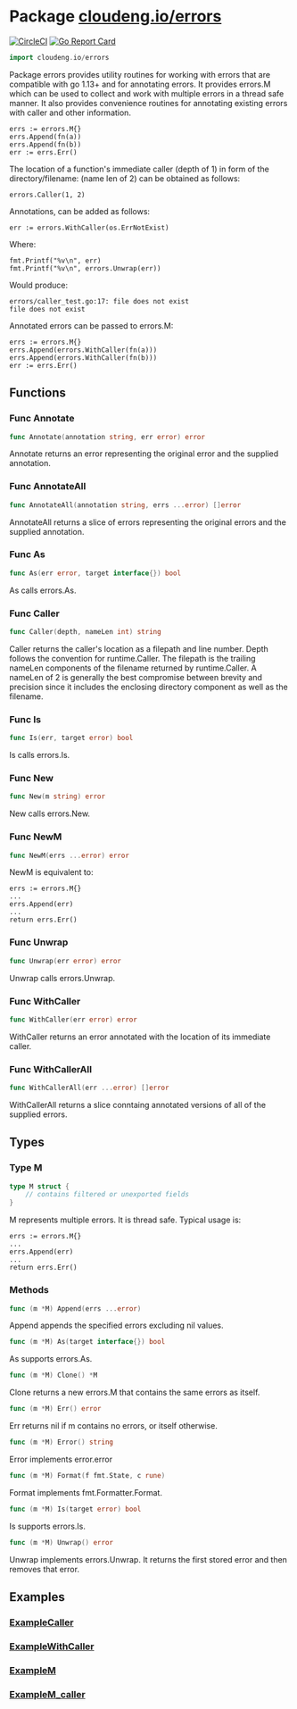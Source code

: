 # Package [cloudeng.io/errors](https://pkg.go.dev/cloudeng.io/errors?tab=doc)
[![CircleCI](https://circleci.com/gh/cloudengio/go.gotools.svg?style=svg)](https://circleci.com/gh/cloudengio/go.gotools) [![Go Report Card](https://goreportcard.com/badge/cloudeng.io/errors)](https://goreportcard.com/report/cloudeng.io/errors)

```go
import cloudeng.io/errors
```

Package errors provides utility routines for working with errors that are
compatible with go 1.13+ and for annotating errors. It provides errors.M
which can be used to collect and work with multiple errors in a thread safe
manner. It also provides convenience routines for annotating existing errors
with caller and other information.

    errs := errors.M{}
    errs.Append(fn(a))
    errs.Append(fn(b))
    err := errs.Err()

The location of a function's immediate caller (depth of 1) in form of the
directory/filename:<line> (name len of 2) can be obtained as follows:

    errors.Caller(1, 2)

Annotations, can be added as follows:

    err := errors.WithCaller(os.ErrNotExist)

Where:

    fmt.Printf("%v\n", err)
    fmt.Printf("%v\n", errors.Unwrap(err))

Would produce:

    errors/caller_test.go:17: file does not exist
    file does not exist

Annotated errors can be passed to errors.M:

    errs := errors.M{}
    errs.Append(errors.WithCaller(fn(a)))
    errs.Append(errors.WithCaller(fn(b)))
    err := errs.Err()

## Functions
### Func Annotate
```go
func Annotate(annotation string, err error) error
```
Annotate returns an error representing the original error and the supplied
annotation.

### Func AnnotateAll
```go
func AnnotateAll(annotation string, errs ...error) []error
```
AnnotateAll returns a slice of errors representing the original errors and
the supplied annotation.

### Func As
```go
func As(err error, target interface{}) bool
```
As calls errors.As.

### Func Caller
```go
func Caller(depth, nameLen int) string
```
Caller returns the caller's location as a filepath and line number. Depth
follows the convention for runtime.Caller. The filepath is the trailing
nameLen components of the filename returned by runtime.Caller. A nameLen of
2 is generally the best compromise between brevity and precision since it
includes the enclosing directory component as well as the filename.

### Func Is
```go
func Is(err, target error) bool
```
Is calls errors.Is.

### Func New
```go
func New(m string) error
```
New calls errors.New.

### Func NewM
```go
func NewM(errs ...error) error
```
NewM is equivalent to:

    errs := errors.M{}
    ...
    errs.Append(err)
    ...
    return errs.Err()

### Func Unwrap
```go
func Unwrap(err error) error
```
Unwrap calls errors.Unwrap.

### Func WithCaller
```go
func WithCaller(err error) error
```
WithCaller returns an error annotated with the location of its immediate
caller.

### Func WithCallerAll
```go
func WithCallerAll(err ...error) []error
```
WithCallerAll returns a slice conntaing annotated versions of all of the
supplied errors.



## Types
### Type M
```go
type M struct {
	// contains filtered or unexported fields
}
```
M represents multiple errors. It is thread safe. Typical usage is:

    errs := errors.M{}
    ...
    errs.Append(err)
    ...
    return errs.Err()

### Methods

```go
func (m *M) Append(errs ...error)
```
Append appends the specified errors excluding nil values.


```go
func (m *M) As(target interface{}) bool
```
As supports errors.As.


```go
func (m *M) Clone() *M
```
Clone returns a new errors.M that contains the same errors as itself.


```go
func (m *M) Err() error
```
Err returns nil if m contains no errors, or itself otherwise.


```go
func (m *M) Error() string
```
Error implements error.error


```go
func (m *M) Format(f fmt.State, c rune)
```
Format implements fmt.Formatter.Format.


```go
func (m *M) Is(target error) bool
```
Is supports errors.Is.


```go
func (m *M) Unwrap() error
```
Unwrap implements errors.Unwrap. It returns the first stored error and then
removes that error.






## Examples
### [ExampleCaller](https://pkg.go.dev/cloudeng.io/errors?tab=doc#example-Caller)

### [ExampleWithCaller](https://pkg.go.dev/cloudeng.io/errors?tab=doc#example-WithCaller)

### [ExampleM](https://pkg.go.dev/cloudeng.io/errors?tab=doc#example-M)

### [ExampleM_caller](https://pkg.go.dev/cloudeng.io/errors?tab=doc#example-M_caller)




